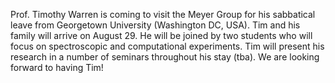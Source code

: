  Prof. Timothy Warren is coming to visit the Meyer Group for his sabbatical leave from Georgetown University
  (Washington DC, USA). Tim and his family will arrive on August 29. He
  will be joined by two students who will focus on spectroscopic and
  computational experiments. Tim will present his research in a number of
  seminars throughout his stay (tba).   We are looking forward to having Tim! 

